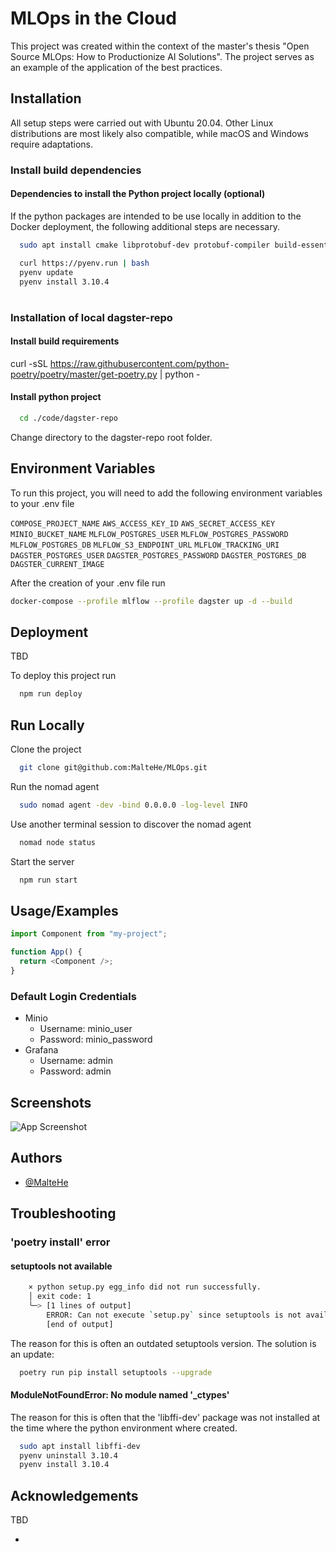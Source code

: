 # MLOps in the Cloud

This project was created within the context of the master's thesis "Open Source MLOps: How to Productionize AI Solutions". The project serves as an example of the application of the best practices.

## Installation

All setup steps were carried out with Ubuntu 20.04. Other Linux distributions are most likely also compatible, while macOS and Windows require adaptations.

### Install build dependencies

#### Dependencies to install the Python project locally (optional)

If the python packages are intended to be use locally in addition to the Docker deployment, the following additional steps are necessary.

```bash
  sudo apt install cmake libprotobuf-dev protobuf-compiler build-essential libedit-dev libffi-dev
```

```bash
  curl https://pyenv.run | bash
  pyenv update
  pyenv install 3.10.4
```

#

### Installation of local dagster-repo

#### Install build requirements

curl -sSL https://raw.githubusercontent.com/python-poetry/poetry/master/get-poetry.py | python -

#### Install python project

```bash
  cd ./code/dagster-repo
```

Change directory to the dagster-repo root folder.

## Environment Variables

To run this project, you will need to add the following environment variables to your .env file

`COMPOSE_PROJECT_NAME`
`AWS_ACCESS_KEY_ID`
`AWS_SECRET_ACCESS_KEY`
`MINIO_BUCKET_NAME`
`MLFLOW_POSTGRES_USER`
`MLFLOW_POSTGRES_PASSWORD`
`MLFLOW_POSTGRES_DB`
`MLFLOW_S3_ENDPOINT_URL`
`MLFLOW_TRACKING_URI`
`DAGSTER_POSTGRES_USER`
`DAGSTER_POSTGRES_PASSWORD`
`DAGSTER_POSTGRES_DB`
`DAGSTER_CURRENT_IMAGE`

After the creation of your .env file run

```bash
docker-compose --profile mlflow --profile dagster up -d --build
```

## Deployment

TBD

To deploy this project run

```bash
  npm run deploy
```

## Run Locally

Clone the project

```bash
  git clone git@github.com:MalteHe/MLOps.git
```

Run the nomad agent

```bash
  sudo nomad agent -dev -bind 0.0.0.0 -log-level INFO
```

Use another terminal session to discover the nomad agent

```bash
  nomad node status
```

Start the server

```bash
  npm run start
```

## Usage/Examples

```javascript
import Component from "my-project";

function App() {
  return <Component />;
}
```

### Default Login Credentials

- Minio
  - Username: minio_user
  - Password: minio_password
- Grafana
  - Username: admin
  - Password: admin

## Screenshots

![App Screenshot](https://via.placeholder.com/468x300?text=App+Screenshot+Here)

## Authors

- [@MalteHe](https://github.com/MalteHe)

## Troubleshooting

### 'poetry install' error

#### setuptools not available

```bash
    × python setup.py egg_info did not run successfully.
    │ exit code: 1
    ╰─> [1 lines of output]
        ERROR: Can not execute `setup.py` since setuptools is not available in the build environment.
        [end of output]
```

The reason for this is often an outdated setuptools version. The solution is an update:

```bash
  poetry run pip install setuptools --upgrade
```

#### ModuleNotFoundError: No module named '\_ctypes'

The reason for this is often that the 'libffi-dev' package was not installed at the time where the python environment where created.

```bash
  sudo apt install libffi-dev
  pyenv uninstall 3.10.4
  pyenv install 3.10.4
```

## Acknowledgements

TBD

- []()
